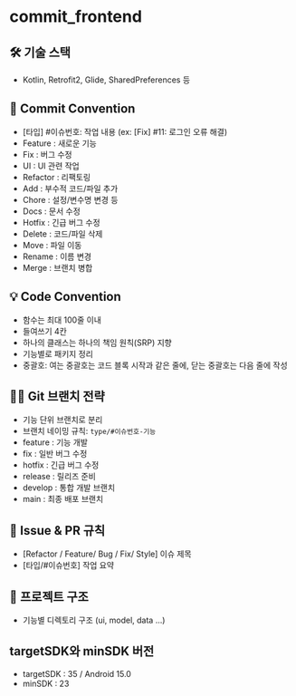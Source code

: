 # commit_frontend

## 🛠 기술 스택
- Kotlin, Retrofit2, Glide, SharedPreferences 등

## 💬 Commit Convention
- [타입] #이슈번호: 작업 내용 (ex: [Fix] #11: 로그인 오류 해결)
- Feature	: 새로운 기능
- Fix	: 버그 수정
- UI : UI 관련 작업
- Refactor :	리팩토링
- Add : 부수적 코드/파일 추가
- Chore :	설정/변수명 변경 등
- Docs :	문서 수정
- Hotfix :	긴급 버그 수정
- Delete :	코드/파일 삭제
- Move :	파일 이동
- Rename :	이름 변경
- Merge :	브랜치 병합

## 💡 Code Convention
- 함수는 최대 100줄 이내
- 들여쓰기 4칸
- 하나의 클래스는 하나의 책임 원칙(SRP) 지향
- 기능별로 패키지 정리
- 중괄호: 여는 중괄호는 코드 블록 시작과 같은 줄에, 닫는 중괄호는 다음 줄에 작성

## 🧑‍💻 Git 브랜치 전략
- 기능 단위 브랜치로 분리
- 브랜치 네이밍 규칙: `type/#이슈번호-기능`
- feature	: 기능 개발
- fix	: 일반 버그 수정
- hotfix : 긴급 버그 수정
- release	: 릴리즈 준비
- develop	: 통합 개발 브랜치
- main	: 최종 배포 브랜치

## 🧾 Issue & PR 규칙
- [Refactor / Feature/ Bug / Fix/ Style] 이슈 제목
- [타입/#이슈번호] 작업 요약

## 📂 프로젝트 구조
- 기능별 디렉토리 구조 (ui, model, data ...)

## targetSDK와 minSDK 버전
- targetSDK : 35 / Android 15.0
- minSDK : 23


